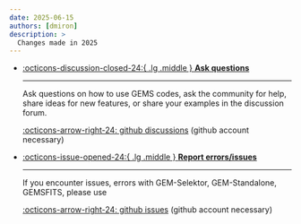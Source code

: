 ```yaml
---
date: 2025-06-15
authors: [dmiron]
description: >
  Changes made in 2025
---
```

<div class="grid cards" markdown>

-   [:octicons-discussion-closed-24:{ .lg .middle } __Ask questions__](https://github.com/orgs/gemshub/discussions)

    ---

    Ask questions on how to use GEMS codes, ask the community for help, share ideas for new features, or share your examples in the discussion forum. 

    [:octicons-arrow-right-24: github discussions](https://github.com/orgs/gemshub/discussions) (github account necessary)

-   [:octicons-issue-opened-24:{ .lg .middle } __Report errors/issues__](https://github.com/gemshub/GEMSGUI/issues)

    ---

    If you encounter issues, errors with GEM-Selektor, GEM-Standalone, GEMSFITS, please use

    [:octicons-arrow-right-24: github issues](https://github.com/gemshub/GEMSGUI/issues) (github account necessary)

</div>
